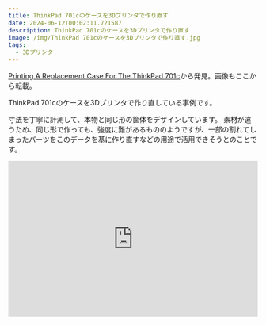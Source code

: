 ```yaml
---
title: ThinkPad 701cのケースを3Dプリンタで作り直す
date: 2024-06-12T00:02:11.721587
description: ThinkPad 701cのケースを3Dプリンタで作り直す
image: /img/ThinkPad 701cのケースを3Dプリンタで作り直す.jpg
tags:
  - 3Dプリンタ
---
```

[Printing A Replacement Case For The ThinkPad 701c](https://hackaday.com/2024/05/29/printing-a-replacement-case-for-the-thinkpad-701c/)から発見。画像もここから転載。

ThinkPad 701cのケースを3Dプリンタで作り直している事例です。

寸法を丁寧に計測して、本物と同じ形の筐体をデザインしています。
素材が違うため、同じ形で作っても、強度に難があるもののようですが、一部の割れてしまったパーツをこのデータを基に作り直すなどの用途で活用できそうとのことです。


<iframe width="100%" height="315" src="https://www.youtube.com/embed/4I7mhI6s5cg" title="YouTube video player" frameborder="0" allow="accelerometer; autoplay; clipboard-write; encrypted-media; gyroscope; picture-in-picture" allowfullscreen></iframe>



